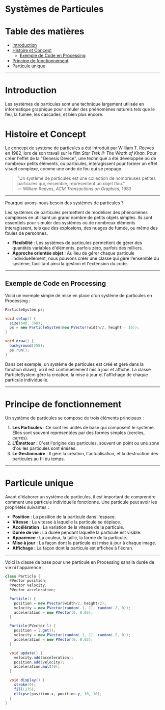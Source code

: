 # Systèmes de Particules <!-- omit in toc -->

# Table des matières <!-- omit in toc -->
- [Introduction](#introduction)
- [Histoire et Concept](#histoire-et-concept)
  - [Exemple de Code en Processing](#exemple-de-code-en-processing)
- [Principe de fonctionnement](#principe-de-fonctionnement)
- [Particule unique](#particule-unique)


---

# Introduction

Les systèmes de particules sont une technique largement utilisée en informatique graphique pour simuler des phénomènes naturels tels que le feu, la fumée, les cascades, et bien plus encore.

# Histoire et Concept

Le concept de système de particules a été introduit par William T. Reeves en 1982, lors de son travail sur le film *Star Trek II: The Wrath of Khan*. Pour créer l'effet de la "Genesis Device", une technique a été développée où de nombreux petits éléments, ou particules, interagissent pour former un effet visuel complexe, comme une onde de feu qui se propage.

> "Un système de particules est une collection de nombreuses petites particules qui, ensemble, représentent un objet flou."  
> — William Reeves, *ACM Transactions on Graphics*, 1983

---

 Pourquoi avons-nous besoin des systèmes de particules ?

Les systèmes de particules permettent de modéliser des phénomènes complexes en utilisant un grand nombre de petits objets simples. Ils sont essentiels pour simuler des systèmes où de nombreux éléments interagissent, tels que des explosions, des nuages de fumée, ou même des foules de personnes.

- **Flexibilité** : Les systèmes de particules permettent de gérer des quantités variables d'éléments, parfois zéro, parfois des milliers.
- **Approche orientée objet** : Au lieu de gérer chaque particule individuellement, nous pouvons créer une classe qui gère l'ensemble du système, facilitant ainsi la gestion et l'extension du code.

---

## Exemple de Code en Processing

Voici un exemple simple de mise en place d'un système de particules en Processing :

```java
ParticleSystem ps;

void setup() {
  size(640, 360);
  ps = new ParticleSystem(new PVector(width/2, height - 16));
}

void draw() {
  background(255);
  ps.run();
}
```

Dans cet exemple, un système de particules est créé et géré dans la fonction draw(), où il est continuellement mis à jour et affiché. La classe ParticleSystem gère la création, la mise à jour et l'affichage de chaque particule individuelle.

---

# Principe de fonctionnement
Un système de particules se compose de trois éléments principaux :

1. **Les Particules** : Ce sont les unités de base qui composent le système. Elles sont souvent représentées par des formes simples (cercles, carrés).
2. **L'Émetteur** : C'est l'origine des particules, souvent un point ou une zone d'où les particules sont émises.
3. **Le Gestionnaire** : Il gère la création, l'actualisation, et la destruction des particules au fil du temps.

---

# Particule unique
Avant d'élaborer un système de particules, il est important de comprendre comment une particule individuelle fonctionne. Une particule peut avoir les propriétés suivantes :

- **Position** : La position de la particule dans l'espace.
- **Vitesse** : La vitesse à laquelle la particule se déplace.
- **Accélération** : La variation de la vitesse de la particule.
- **Durée de vie** : La durée pendant laquelle la particule est visible.
- **Apparence** : La couleur, la taille, la forme de la particule.
- **Mise à jour** : La façon dont la particule est mise à jour à chaque image.
- **Affichage** : La façon dont la particule est affichée à l'écran.

---
Voici la classe de base pour une particule en Processing sans la durée de vie ni l'apparence :

```java
class Particle {
  PVector position;
  PVector velocity;
  PVector acceleration;

  Particle() {
    position = new PVector(width/2, height/2);
    velocity = new PVector(random(-1, 1), random(-2, 0));
    acceleration = new PVector(0, 0.05);
  }

  Particle(PVector l) {
    position = l.get();
    velocity = new PVector(random(-1, 1), random(-2, 0));
    acceleration = new PVector(0, 0.05);
  }

  void update() {
    velocity.add(acceleration);
    position.add(velocity);
    acceleration.mult(0);
  }

  void display() {
    stroke(0);
    fill(175);
    ellipse(position.x, position.y, 10, 10);
  }
}
```